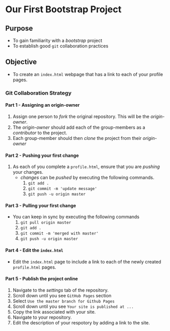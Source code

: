 # Our First Bootstrap Project

## Purpose
* To gain familiarity with a _bootstrap_ project
* To establish good `git` collaboration practices


## Objective
* To create an `index.html` webpage that has a link to each of your profile pages.


### Git Collaboration Strategy

#### Part 1 - Assigning an origin-owner
1. Assign one person to _fork_ the original repository. This will be the _origin-owner_.
2. The _origin-owner_ should add each of the group-members as a _contributor_ to the project.
3. Each group-member should then _clone_ the project from their _origin-owner_


#### Part 2 - Pushing your first change
1. As each of you complete a `profile.html`, ensure that you are _pushing_ your changes.
	* _changes_ can be _pushed_ by executing the following commands.
		1. `git add .`
		2. `git commit -m 'update message'`
		3. `git push -u origin master` 


#### Part 3 - Pulling your first change
* You can keep in sync by executing the following commands
	1. `git pull origin master`
	2. `git add .`
	3. `git commit -m 'merged with master'`
	4. `git push -u origin master`

#### Part 4 - Edit the `index.html`
* Edit the `index.html` page to include a link to each of the newly created `profile.html` pages.


#### Part 5 - Publish the project online
1. Navigate to the _settings_ tab of the repository.
2. Scroll down until you see `GitHub Pages` section
3. Select `Use the master branch for Github Pages`
4. Scroll down until you see `Your site is published at ...`
5. Copy the link associated with your site.
6. Navigate to your repository.
7. Edit the description of your respotory by adding a link to the site.

